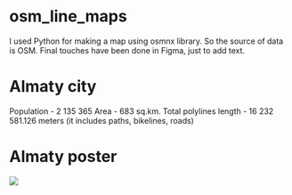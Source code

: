# osm_line_maps
I used Python for making a map using osmnx library. So the source of data is OSM. Final touches have been done in Figma, just to add text.

# Almaty city
Population - 2 135 365
Area - 683 sq.km.
Total polylines length - 16 232 581.126 meters (it includes paths, bikelines, roads)

# Almaty poster
![](https://github.com/RassCrom/osm_line_maps/blob/main/almaty.png)

